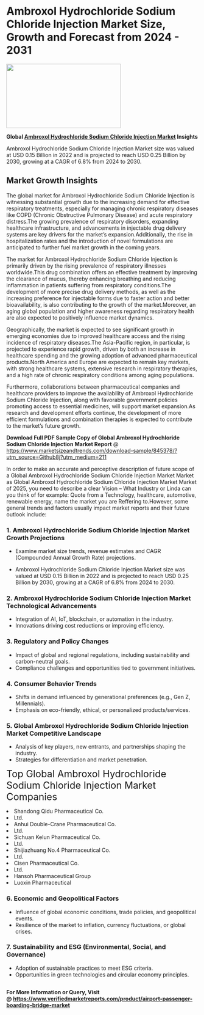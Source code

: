 <H1>Ambroxol Hydrochloride Sodium Chloride Injection Market Size, Growth and Forecast from 2024 - 2031</H1><img class="aligncenter size-medium wp-image-584254" src="https://thirdeyenews.in/wp-content/uploads/2024/09/Global-Market-Research-300x168.jpeg" alt="" width="300" height="168" /><p><strong>Global&nbsp;<a href="https://www.marketsizeandtrends.com/download-sample/845378/?utm_source=Github8j?utm_medium=211">Ambroxol Hydrochloride Sodium Chloride Injection Market</a> Insights</strong></p><p>Ambroxol Hydrochloride Sodium Chloride Injection Market size was valued at USD 0.15 Billion in 2022 and is projected to reach USD 0.25 Billion by 2030, growing at a CAGR of 6.8% from 2024 to 2030.</p><p><h2>Market Growth Insights</h2> <p>The global market for Ambroxol Hydrochloride Sodium Chloride Injection is witnessing substantial growth due to the increasing demand for effective respiratory treatments, especially for managing chronic respiratory diseases like COPD (Chronic Obstructive Pulmonary Disease) and acute respiratory distress.The growing prevalence of respiratory disorders, expanding healthcare infrastructure, and advancements in injectable drug delivery systems are key drivers for the market’s expansion.Additionally, the rise in hospitalization rates and the introduction of novel formulations are anticipated to further fuel market growth in the coming years.</p> <p>The market for Ambroxol Hydrochloride Sodium Chloride Injection is primarily driven by the rising prevalence of respiratory illnesses worldwide.This drug combination offers an effective treatment by improving the clearance of mucus, thereby enhancing breathing and reducing inflammation in patients suffering from respiratory conditions.The development of more precise drug delivery methods, as well as the increasing preference for injectable forms due to faster action and better bioavailability, is also contributing to the growth of the market.Moreover, an aging global population and higher awareness regarding respiratory health are also expected to positively influence market dynamics.</p> <p>Geographically, the market is expected to see significant growth in emerging economies due to improved healthcare access and the rising incidence of respiratory diseases.The Asia-Pacific region, in particular, is projected to experience rapid growth, driven by both an increase in healthcare spending and the growing adoption of advanced pharmaceutical products.North America and Europe are expected to remain key markets, with strong healthcare systems, extensive research in respiratory therapies, and a high rate of chronic respiratory conditions among aging populations.</p> <p>Furthermore, collaborations between pharmaceutical companies and healthcare providers to improve the availability of Ambroxol Hydrochloride Sodium Chloride Injection, along with favorable government policies promoting access to essential medicines, will support market expansion.As research and development efforts continue, the development of more efficient formulations and combination therapies is expected to contribute to the market’s future growth.</p> <p><span class=""><strong>Download Full PDF Sample Copy of Global Ambroxol Hydrochloride Sodium Chloride Injection Market Report</strong> @ <a href="https://www.marketsizeandtrends.com/download-sample/845378/?utm_source=Github8j?utm_medium=211" target="_blank">https://www.marketsizeandtrends.com/download-sample/845378/?utm_source=Github8j?utm_medium=211</a></span></p><p>In order to make an accurate and perceptive description of future scope of a Global&nbsp;Ambroxol Hydrochloride Sodium Chloride Injection Market Market as Global&nbsp;Ambroxol Hydrochloride Sodium Chloride Injection Market Market of 2025, you need to describe a clear Vision &ndash; What Industry or Linda can you think of for example: Quote from a Technology, healthcare, automotive, renewable energy, name the market you are Reffering to.However, some general trends and factors usually impact market reports and their future outlook include:</p><h3>1.&nbsp;<strong>Ambroxol Hydrochloride Sodium Chloride Injection Market Growth Projections</strong></h3><ul><li>Examine market size trends, revenue estimates and CAGR (Compounded Annual Growth Rate) projections.</li><li><p>Ambroxol Hydrochloride Sodium Chloride Injection Market size was valued at USD 0.15 Billion in 2022 and is projected to reach USD 0.25 Billion by 2030, growing at a CAGR of 6.8% from 2024 to 2030.</p></li></ul><h3>2.&nbsp;<strong>Ambroxol Hydrochloride Sodium Chloride Injection Market Technological Advancements</strong></h3><ul><li>Integration of AI, IoT, blockchain, or automation in the industry.</li><li>Innovations driving cost reductions or improving efficiency.</li></ul><h3>3.&nbsp;<strong>Regulatory and Policy Changes</strong></h3><ul><li>Impact of global and regional regulations, including sustainability and carbon-neutral goals.</li><li>Compliance challenges and opportunities tied to government initiatives.</li></ul><h3>4.&nbsp;<strong>Consumer Behavior Trends</strong></h3><ul><li>Shifts in demand influenced by generational preferences (e.g., Gen Z, Millennials).</li><li>Emphasis on eco-friendly, ethical, or personalized products/services.</li></ul><h3>5.&nbsp;<strong>Global Ambroxol Hydrochloride Sodium Chloride Injection Market Competitive Landscape</strong></h3><ul><li>Analysis of key players, new entrants, and partnerships shaping the industry.</li><li>Strategies for differentiation and market penetration.</li></ul><p data-pm-slice="1 1 []"><span style="color: inherit; font-family: inherit; font-size: 25px;">Top Global Ambroxol Hydrochloride Sodium Chloride Injection Market Companies</span></p><div class="" data-test-id=""><p><li>Shandong Qidu Pharmaceutical Co.</li><li> Ltd.</li><li> Anhui Double-Crane Pharmaceutical Co.</li><li> Ltd.</li><li> Sichuan Kelun Pharmaceutical Co.</li><li>Ltd.</li><li> Shijiazhuang No.4 Pharmaceutical Co.</li><li> Ltd.</li><li> Cisen Pharmaceutical Co.</li><li> Ltd.</li><li> Hansoh Pharmaceutical Group</li><li> Luoxin Pharmaceutical</li></p></div><h3>6.&nbsp;<strong>Economic and Geopolitical Factors</strong></h3><ul><li>Influence of global economic conditions, trade policies, and geopolitical events.</li><li>Resilience of the market to inflation, currency fluctuations, or global crises.</li></ul><h3>7.&nbsp;<strong>Sustainability and ESG (Environmental, Social, and Governance)</strong></h3><ul><li>Adoption of sustainable practices to meet ESG criteria.</li><li>Opportunities in green technologies and circular economy principles.</li></ul><h2><strong style="font-size: 14px;">For More Information or Query, Visit @&nbsp;</strong><a style="background-color: #ffffff; font-size: 14px;" href="https://www.marketsizeandtrends.com/report/ambroxol-hydrochloride-sodium-chloride-injection-market/" target="_blank">https://www.verifiedmarketreports.com/product/airport-passenger-boarding-bridge-market</a></h2>